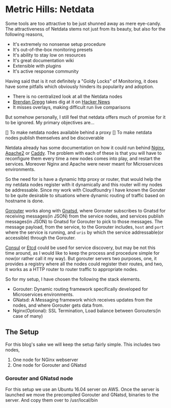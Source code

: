# Metric Hills: Netdata

Some tools are too attractive to be just shunned away as mere eye-candy. The attractiveness of Netdata stems not just from its beauty, but also for the following reasons,

* It's extremely no nonsense setup procedure
* It's out-of-the-box monitoring presets
* It's ability to stay low on resources
* It's great documentation wiki
* Extensible with plugins
* It's active response community

Having said that is it not definitely a "Goldy Locks" of Monitoring, it does have some pitfalls which obviously hinders its popularity and adoption.

* There is no centralized look at all the Netdata nodes
* [Brendan Gregg](http://www.brendangregg.com/) takes dig at it on [Hacker News](https://news.ycombinator.com/item?id=11388196)
* It misses overlays, making difficult run live comparisons

But somehow personally, I still feel that netdata offers much of promise for it to be ignored. My primary objectives are...

[] To make netdata nodes available behind a proxy
[] To make netdata nodes publish themselves and be discoverable

Netdata already has some documentation on how it could run behind [Nginx](https://github.com/firehol/netdata/wiki/Running-behind-nginx), [Apache2](https://github.com/firehol/netdata/wiki/Running-behind-apache) or [Caddy](https://github.com/firehol/netdata/wiki/Running-behind-caddy). The problem with each of these is that you will have to reconfigure them every time a new nodes comes into play, and restart the services. Moreover Nginx and Apache were never meant for Microservices environments.

So the need for is have a dynamic http proxy or router, that would help the my netdata nodes register with it dynamically and this router will my nodes be addressable. Since my work with Cloudfoundry I have known the Goruter to be quite desirable to situations where dynamic routing of traffic based on hostname is done.

[Gorouter](https://github.com/cloudfoundry/gorouter) works along with [Gnatsd](https://nats.io), where Gorouter subscribes to Gnatsd for receiving messages(in JSON) from the service nodes, and services publish messages(in JSON) to Gnatsd for Gorouter to pick to those messages. The message payload, from the service, to the Gorouter includes, `host` and `port` where the service is running, and `uris` by which the service addressable(or accessible) through the Gorouter. 

[Consul](https://consul.io) or [Etcd](https://coreos.com/etcd/) could be used for service discovery, but may be not this time around, as I would like to keep the process and procedure simple for now(or rather call it my way). But gorouter servers two purposes, one, it provides a registry where all the nodes could register their routes, and two, it works as a HTTP router to router traffic to appropriate nodes.

So for my setup, I have chosen the following the stack elements.

* Gorouter: Dynamic routing framework specifically developed for Microservices environments.
* GNatsd: A Messaging framework which receives updates from the nodes, and where Gorouter gets data from.
* Nginx(Optional): SSL Termination, Load balance between Gorouters(in case of many)

## The Setup

For this blog's sake we will keep the setup fairly simple. This includes two nodes,

1. One node for NGinx webserver
2. One node for Gorouter and GNatsd

### Gorouter and GNatsd node

For this setup we use an Ubuntu 16.04 server on AWS. Once the server is launched we move the precompiled Gorouter and GNatsd, binaries to the server. And copy them over to /usr/local/bin


